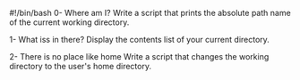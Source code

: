 #!/bin/bash
0- Where am I? 
Write a script that prints the absolute path name of the current working directory.

1- What iss in there?
Display the contents list of your current directory.


2- There is no place like home
Write a script that changes the working directory to the user's home directory.
